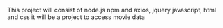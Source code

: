 This project will consist of node.js npm and axios, jquery javascript, html and css it will be a project to access movie data